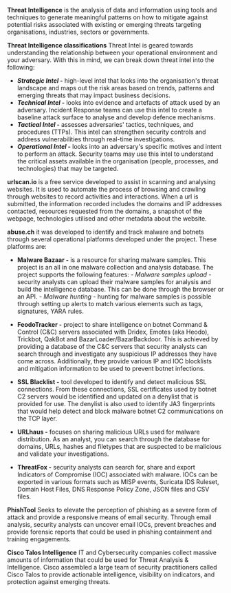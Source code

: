 **Threat Intelligence** is the analysis of data and information using tools and techniques to generate meaningful patterns on how to mitigate against potential risks associated with existing or emerging threats targeting organisations, industries, sectors or governments.

**Threat Intelligence classifications**
Threat Intel is geared towards understanding the relationship between your operational environment and your adversary. With this in mind, we can break down threat intel into the following:
- ***Strategic Intel -*** high-level intel that looks into the organisation's threat landscape and maps out the risk areas based on trends, patterns and emerging threats that may impact business decisions.
- ***Technical Intel -*** looks into evidence and artefacts of attack used by an adversary. Incident Response teams can use this intel to create a baseline attack surface to analyse and develop defence mechanisms.
- ***Tactical Intel -*** assesses adversaries' tactics, techniques, and procedures (TTPs). This intel can strengthen security controls and address vulnerabilities through real-time investigations.
- ***Operational Intel -*** looks into an adversary's specific motives and intent to perform an attack. Security teams may use this intel to understand the critical assets available in the organisation (people, processes, and technologies) that may be targeted.

**urlscan.io**
is a free service developed to assist in scanning and analysing websites. It is used to automate the process of browsing and crawling through websites to record activities and interactions.
When a url is submitted, the information recorded includes the domains and IP addresses contacted, resources requested from the domains, a snapshot of the webpage, technologies utilised and other metadata about the website.

**abuse.ch**
it was developed to identify and track malware and botnets through several operational platforms developed under the project.
These platforms are:
- **Malware Bazaar -** is a resource for sharing malware samples.
	This project is an all in one malware collection and analysis database. The project supports the following features:
		*- Malware samples upload -* security analysts can upload their malware samples for analysis and build the intelligence database. This can be done through the browser or an API.
		*- Malware hunting -* hunting for malware samples is possible through setting up alerts to match various elements such as tags, signatures, YARA rules.
- **FeodoTracker -** project to share intelligence on botnet Command & Control (C&C) servers associated with Dridex, Emotes (aka Heodo), Trickbot, QakBot and BazarLoader/BazarBackdoor. This is achieved by providing a database of the C&C servers that security analysts can search through and investigate any suspicious IP addresses they have come across. Additionally, they provide various IP and IOC blocklists and mitigation information to be used to prevent botnet infections.

- **SSL Blacklist -** tool developed to identify and detect malicious SSL connections. From these connections, SSL certificates used by botnet C2 servers would be identified and updated on a denylist that is provided for use. The denylist is also used to identify JA3 fingerprints that would help detect and block malware botnet C2 communications on the TCP layer.

- **URLhaus -** focuses on sharing malicious URLs used for malware distribution. As an analyst, you can search through the database for domains, URLs, hashes and filetypes that are suspected to be malicious and validate your investigations. 

- **ThreatFox -** security analysts can search for, share and export Indicators of Compromise (IOC) associated with malware. IOCs can be exported in various formats such as MISP events, Suricata IDS Ruleset, Domain Host Files, DNS Response Policy Zone, JSON files and CSV files.

**PhishTool**
Seeks to elevate the perception of phishing as a severe form of attack and provide a responsive means of email security. Through email analysis, security analysts can uncover email IOCs, prevent breaches and provide forensic reports that could be used in phishing containment and training engagements.

**Cisco Talos Intelligence**
IT and Cybersecurity companies collect massive amounts of information that could be used for Threat Analysis & Intelligence.
Cisco assembled a large team of security practitioners called Cisco Talos to provide actionable intelligence, visibility on indicators, and protection against emerging threats.


